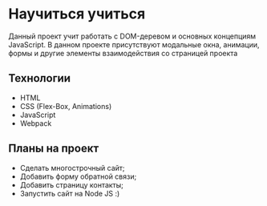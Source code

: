 # Научиться учиться

Данный проект учит работать с DOM-деревом и основных концепциям JavaScript. 
В данном проекте присутствуют модальные окна, анимации, формы и другие элементы взаимодействия со страницей проекта

## Технологии
- HTML
- CSS (Flex-Box, Animations)
- JavaScript
- Webpack

## Планы на проект
- Сделать многострочный сайт;
- Добавить форму обратной связи;
- Добавить страницу контакты;
- Запустить сайт на Node JS :)